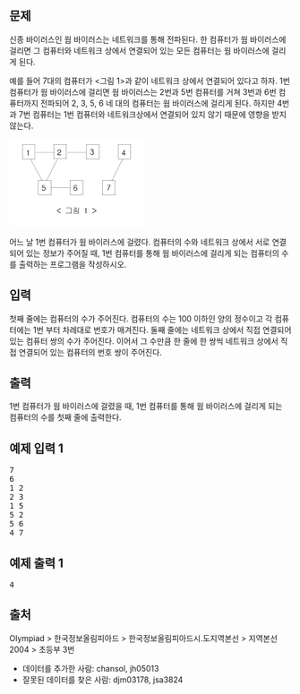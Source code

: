 <section id="description" class="problem-section">
    <div class="headline">
        <h2>문제</h2>
    </div>
    <div id="problem_description" class="problem-text">
        <p>신종 바이러스인 웜 바이러스는 네트워크를 통해 전파된다. 한 컴퓨터가 웜 바이러스에 걸리면 그 컴퓨터와 네트워크 상에서 연결되어 있는 모든 컴퓨터는 웜 바이러스에 걸리게 된다.</p>
        <p>예를 들어 7대의 컴퓨터가 &lt;그림 1&gt;과 같이 네트워크 상에서 연결되어 있다고 하자. 1번 컴퓨터가 웜 바이러스에 걸리면 웜 바이러스는 2번과 5번 컴퓨터를 거쳐 3번과 6번 컴퓨터까지 전파되어 2, 3, 5, 6 네 대의 컴퓨터는 웜 바이러스에 걸리게 된다. 하지만 4번과 7번 컴퓨터는 1번 컴퓨터와 네트워크상에서 연결되어 있지 않기 때문에 영향을 받지 않는다.</p>
        <p><img alt="" src="./virus.png" style="width: 239px; height: 157px; "></p>
        <p>어느 날 1번 컴퓨터가 웜 바이러스에 걸렸다. 컴퓨터의 수와 네트워크 상에서 서로 연결되어 있는 정보가 주어질 때, 1번 컴퓨터를 통해 웜 바이러스에 걸리게 되는 컴퓨터의 수를 출력하는 프로그램을 작성하시오.</p>
    </div>
</section>

<section id="input" class="problem-section">
    <div class="headline">
        <h2>입력</h2>
    </div>
    <div id="problem_input" class="problem-text">
        <p>첫째 줄에는 컴퓨터의 수가 주어진다. 컴퓨터의 수는 100 이하인 양의 정수이고 각 컴퓨터에는 1번 부터 차례대로 번호가 매겨진다. 둘째 줄에는 네트워크 상에서 직접 연결되어 있는 컴퓨터 쌍의 수가 주어진다. 이어서 그 수만큼 한 줄에 한 쌍씩 네트워크 상에서 직접 연결되어 있는 컴퓨터의 번호 쌍이 주어진다.</p>
    </div>
</section>

<section id="output" class="problem-section">
    <div class="headline">
        <h2>출력</h2>
    </div>
    <div id="problem_output" class="problem-text">
        <p>1번 컴퓨터가 웜 바이러스에 걸렸을 때, 1번 컴퓨터를 통해 웜 바이러스에 걸리게 되는 컴퓨터의 수를 첫째 줄에 출력한다.</p>
    </div>
</section>

<div class="row">
    <div class="col-md-6">
        <section id="sampleinput1">
            <div class="headline">
                <h2>예제 입력 1
                </h2>
            </div>
            <pre class="sampledata" id="sample-input-1">7
6
1 2
2 3
1 5
5 2
5 6
4 7
</pre>
        </section>
    </div>
    <div class="col-md-6">
        <section id="sampleoutput1">
            <div class="headline">
                <h2>예제 출력 1
                </h2>
            </div>
            <pre class="sampledata" id="sample-output-1">4
</pre>
        </section>
    </div>
</div>

<section id="source">
    <div class="headline">
        <h2>출처</h2>
    </div>
    <p><a>Olympiad</a>&nbsp;&gt;&nbsp;<a>한국정보올림피아드</a>&nbsp;&gt;&nbsp;<a>한국정보올림피아드시․도지역본선</a>&nbsp;&gt;&nbsp;<a>지역본선 2004</a>&nbsp;&gt;&nbsp;<a>초등부</a>&nbsp;3번</p>
    <ul>
        <li>데이터를 추가한 사람:&nbsp;<a>chansol</a>, <a>jh05013</a></li>
        <li>잘못된 데이터를 찾은 사람:&nbsp;<a>djm03178</a>, <a>jsa3824</a></li>
    </ul>
</section>
